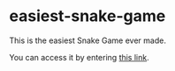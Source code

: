 # easiest-snake-game
This is the easiest Snake Game ever made.

You can access it by entering [this link](https://jvpiovezan.github.io/easiest-snake-game/).

